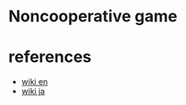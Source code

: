 # Noncooperative game 


# references
- [wiki en](https://en.wikipedia.org/wiki/Non-cooperative_game_theory)
- [wiki ja](https://ja.wikipedia.org/wiki/%E9%9D%9E%E5%8D%94%E5%8A%9B%E3%82%B2%E3%83%BC%E3%83%A0)